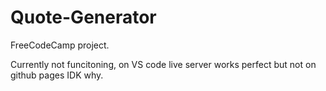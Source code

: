 # Quote-Generator

FreeCodeCamp project.

Currently not funcitoning, on VS code live server works perfect but not on github pages IDK why.

